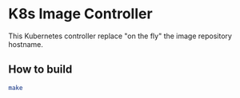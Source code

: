 # K8s Image Controller 

This Kubernetes controller replace "on the fly" the image repository hostname. 

## How to build

```bash
make
```